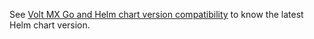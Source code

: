 See [Volt MX Go and Helm chart version compatibility](../references/compatibilitymatrix.md#volt-mx-go-and-helm-chart-version-compatibility) to know the latest Helm chart version.